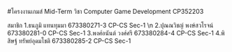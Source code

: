 #โครงงานเกมส์ Mid-Term
วิชา Computer Game Development CP352203

สมาชิก
1.ธนภูมิ แทนทุมมา 673380271-3 CP-CS Sec-1 \n
2.ปุณณวิชญ์ พงษ์สวโรจน์ 673380281-0 CP-CS Sec-1
3.พงศ์อนันต์ วงศ์ศรี 673380284-4 CP-CS Sec-1
4.พิสิษฐ์ ทรัพย์อุดมโชติ 673380285-2 CP-CS Sec-1
